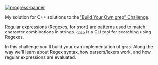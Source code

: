 [![progress-banner](https://backend.codecrafters.io/progress/grep/7734be26-d892-49c0-910f-052fe78180a3)](https://app.codecrafters.io/users/codecrafters-bot?r=2qF)

My solution for C++ solutions to the
["Build Your Own grep" Challenge](https://app.codecrafters.io/courses/grep/overview).

[Regular expressions](https://en.wikipedia.org/wiki/Regular_expression)
(Regexes, for short) are patterns used to match character combinations in
strings. [`grep`](https://en.wikipedia.org/wiki/Grep) is a CLI tool for
searching using Regexes.

In this challenge you'll build your own implementation of `grep`. Along the way
we'll learn about Regex syntax, how parsers/lexers work, and how regular
expressions are evaluated.
